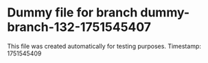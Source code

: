 # Dummy file for branch dummy-branch-132-1751545407

This file was created automatically for testing purposes.
Timestamp: 1751545409